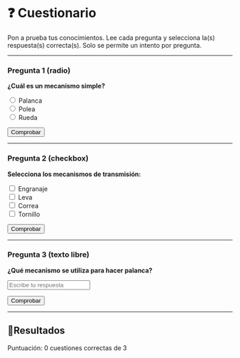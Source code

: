 # ❓ Cuestionario

Pon a prueba tus conocimientos. Lee cada pregunta y selecciona la(s) respuesta(s) correcta(s). Solo se permite un intento por pregunta.

---

### Pregunta 1 (radio)

<div class="pregunta" data-id="q1" data-type="radio">
  <p><strong>¿Cuál es un mecanismo simple?</strong></p>
  <input type="radio" name="q1" value="a"> Palanca<br>
  <input type="radio" name="q1" value="b" data-correct="true"> Polea<br>
  <input type="radio" name="q1" value="c"> Rueda<br>
  <p class="feedback"></p>
  <button class="btn-comprobar">Comprobar</button>
</div>

---

### Pregunta 2 (checkbox)

<div class="pregunta" data-id="q2" data-type="checkbox">
  <p><strong>Selecciona los mecanismos de transmisión:</strong></p>
  <input type="checkbox" id="q2a" data-correct="true"> Engranaje<br>
  <input type="checkbox" id="q2b"> Leva<br>
  <input type="checkbox" id="q2c" data-correct="true"> Correa<br>
  <input type="checkbox" id="q2d"> Tornillo<br>
  <p class="feedback"></p>
  <button class="btn-comprobar">Comprobar</button>
</div>

---

### Pregunta 3 (texto libre)

<div class="pregunta" data-id="q3" data-type="text" data-correct="palanca">
  <p><strong>¿Qué mecanismo se utiliza para hacer palanca?</strong></p>
  <input type="text" placeholder="Escribe tu respuesta">
  <p class="feedback"></p>
  <button class="btn-comprobar">Comprobar</button>
</div>

---

## 🎯**Resultados**

<p id="total-score">Puntuación: 0 cuestiones correctas de 3</p>
<p id="final-score"></p>
